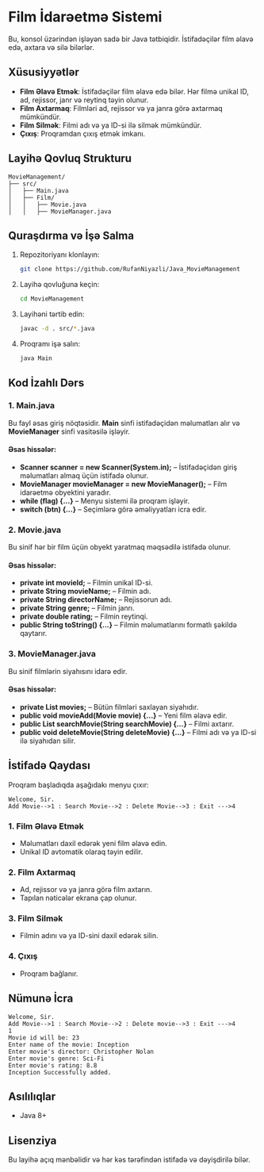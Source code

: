 # Film İdarəetmə Sistemi

Bu, konsol üzərindən işləyən sadə bir Java tətbiqidir. İstifadəçilər film əlavə edə, axtara və silə bilərlər.

## Xüsusiyyətlər
- **Film Əlavə Etmək**: İstifadəçilər film əlavə edə bilər. Hər filmə unikal ID, ad, rejissor, janr və reytinq təyin olunur.
- **Film Axtarmaq**: Filmləri ad, rejissor və ya janra görə axtarmaq mümkündür.
- **Film Silmək**: Filmi adı və ya ID-si ilə silmək mümkündür.
- **Çıxış**: Proqramdan çıxış etmək imkanı.

## Layihə Qovluq Strukturu
```
MovieManagement/
├── src/
│   ├── Main.java
│   ├── Film/
│   │   ├── Movie.java
│   │   ├── MovieManager.java
```

## Quraşdırma və İşə Salma
1. Repozitoriyanı klonlayın:
   ```sh
   git clone https://github.com/RufanNiyazli/Java_MovieManagement
   
   ```
2. Layihə qovluğuna keçin:
   ```sh
   cd MovieManagement
   ```
3. Layihəni tərtib edin:
   ```sh
   javac -d . src/*.java
   ```
4. Proqramı işə salın:
   ```sh
   java Main
   ```

## Kod İzahlı Dərs
### 1. Main.java
Bu fayl əsas giriş nöqtəsidir. **Main** sinfi istifadəçidən məlumatları alır və **MovieManager** sinfi vasitəsilə işləyir.
#### Əsas hissələr:
- **Scanner scanner = new Scanner(System.in);** – İstifadəçidən giriş məlumatları almaq üçün istifadə olunur.
- **MovieManager movieManager = new MovieManager();** – Film idarəetmə obyektini yaradır.
- **while (flag) {...}** – Menyu sistemi ilə proqram işləyir.
- **switch (btn) {...}** – Seçimlərə görə əməliyyatları icra edir.

### 2. Movie.java
Bu sinif hər bir film üçün obyekt yaratmaq məqsədilə istifadə olunur.
#### Əsas hissələr:
- **private int movieId;** – Filmin unikal ID-si.
- **private String movieName;** – Filmin adı.
- **private String directorName;** – Rejissorun adı.
- **private String genre;** – Filmin janrı.
- **private double rating;** – Filmin reytinqi.
- **public String toString() {...}** – Filmin məlumatlarını formatlı şəkildə qaytarır.

### 3. MovieManager.java
Bu sinif filmlərin siyahısını idarə edir.
#### Əsas hissələr:
- **private List<Movie> movies;** – Bütün filmləri saxlayan siyahıdır.
- **public void movieAdd(Movie movie) {...}** – Yeni film əlavə edir.
- **public List<Movie> searchMovie(String searchMovie) {...}** – Filmi axtarır.
- **public void deleteMovie(String deleteMovie) {...}** – Filmi adı və ya ID-si ilə siyahıdan silir.

## İstifadə Qaydası
Proqram başladıqda aşağıdakı menyu çıxır:
```
Welcome, Sir.
Add Movie-->1 : Search Movie-->2 : Delete Movie-->3 : Exit --->4
```
### 1. Film Əlavə Etmək
- Məlumatları daxil edərək yeni film əlavə edin.
- Unikal ID avtomatik olaraq təyin edilir.

### 2. Film Axtarmaq
- Ad, rejissor və ya janra görə film axtarın.
- Tapılan nəticələr ekrana çap olunur.

### 3. Film Silmək
- Filmin adını və ya ID-sini daxil edərək silin.

### 4. Çıxış
- Proqram bağlanır.

## Nümunə İcra
```
Welcome, Sir.
Add Movie-->1 : Search Movie-->2 : Delete movie-->3 : Exit --->4
1
Movie id will be: 23
Enter name of the movie: Inception
Enter movie's director: Christopher Nolan
Enter movie's genre: Sci-Fi
Enter movie's rating: 8.8
Inception Successfully added.
```

## Asılılıqlar
- Java 8+

## Lisenziya
Bu layihə açıq mənbəlidir və hər kəs tərəfindən istifadə və dəyişdirilə bilər.


